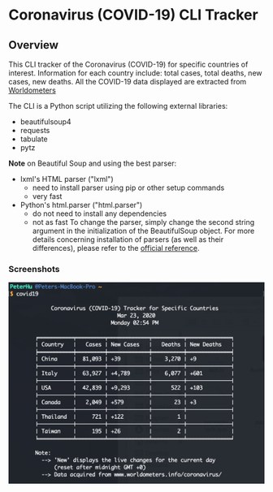 # Coronavirus (COVID-19) CLI Tracker

## Overview
This CLI tracker of the Coronavirus (COVID-19) for specific countries of interest.
Information for each country include: total cases, total deaths, new cases, new deaths.
All the COVID-19 data displayed are extracted from [Worldometers](https://www.worldometers.info/coronavirus/)

The CLI is a Python script utilizing the following external libraries:
* beautifulsoup4
* requests
* tabulate
* pytz

**Note** on Beautiful Soup and using the best parser:
* lxml's HTML parser ("lxml")
	* need to install parser using pip or other setup commands
	* very fast
* Python's html.parser ("html.parser")
	* do not need to install any dependencies
	* not as fast
To change the parser, simply change the second string argument in the initialization of the BeautifulSoup object. For more details concerning installation of parsers (as well as their differences), please refer to the [official reference](https://www.crummy.com/software/BeautifulSoup/bs4/doc/#installing-a-parser).

### Screenshots
<img src="screenshots/screenshot-1.png" width=600>